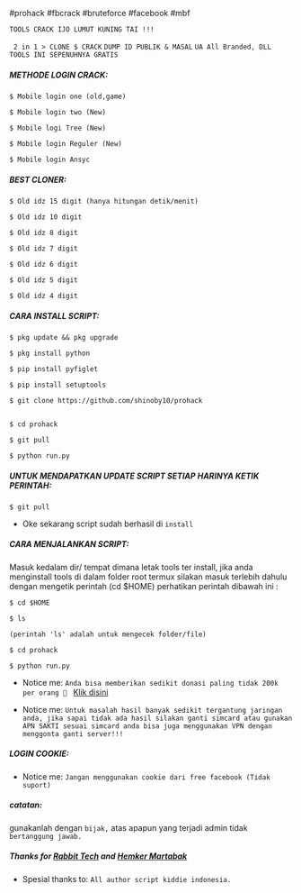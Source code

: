 #prohack #fbcrack #bruteforce #facebook #mbf

``TOOLS CRACK IJO LUMUT KUNING TAI !!!``

`` 2 in 1 > CLONE $ CRACK``
`` DUMP ID PUBLIK & MASAL ``
`` UA All Branded, DLL ``
`` TOOLS INI SEPENUHNYA GRATIS ``

<h5 align="left">METHODE LOGIN CRACK:</h5>

    $ Mobile login one (old,game)

    $ Mobile login two (New)

    $ Mobile logi Tree (New)

    $ Mobile login Reguler (New)

    $ Mobile login Ansyc
    
<h5 align="left">BEST CLONER:</h5>

    $ Old idz 15 digit (hanya hitungan detik/menit)

    $ Old idz 10 digit

    $ Old idz 8 digit

    $ Old idz 7 digit

    $ Old idz 6 digit
    
    $ Old idz 5 digit
    
    $ Old idz 4 digit
    
<h5 align="left">CARA INSTALL SCRIPT:</h5>

    $ pkg update && pkg upgrade

    $ pkg install python
    
    $ pip install pyfiglet
    
    $ pip install setuptools

    $ git clone https://github.com/shinoby10/prohack


    $ cd prohack
    
    $ git pull

    $ python run.py

<h5 align="left">UNTUK MENDAPATKAN UPDATE SCRIPT SETIAP HARINYA KETIK PERINTAH:</h5>

    $ git pull
    
- Oke sekarang script sudah berhasil di ```install```

<h5 align="left">CARA MENJALANKAN SCRIPT:</h5>

Masuk kedalam dir/ tempat dimana letak tools ter install, jika anda menginstall tools di dalam folder root termux silakan masuk terlebih dahulu dengan mengetik perintah (cd $HOME) perhatikan perintah dibawah ini :

    $ cd $HOME
    
    $ ls
    
    (perintah 'ls' adalah untuk mengecek folder/file)
    
    $ cd prohack

    $ python run.py

- Notice me: ```Anda bisa memberikan sedikit donasi paling tidak 200k per orang 🤣 ``` <a href="https://wa.me/+6289522066222">Klik disini</a>

- Notice me: ```Untuk masalah hasil banyak sedikit tergantung jaringan anda, jika sapai tidak ada hasil silakan ganti simcard atau gunakan APN SAKTI sesuai simcard anda bisa juga menggunakan VPN dengan menggonta ganti server!!!```

<h5 align="left">LOGIN COOKIE:</h5>

- Notice me: ``` Jangan menggunakan cookie dari free facebook (Tidak suport) ```
<h5 align="left">catatan:</h5>

gunakanlah dengan ```bijak,``` atas apapun yang terjadi admin tidak ```bertanggung jawab.```

<h5 align="left">Thanks for <a href="https://github.com/rabbittechnologi">Rabbit Tech</a> and <a href="https://github.com/VinzSector">Hemker Martabak</a></h5>

- Spesial thanks to: ```All author script kiddie indonesia.```
